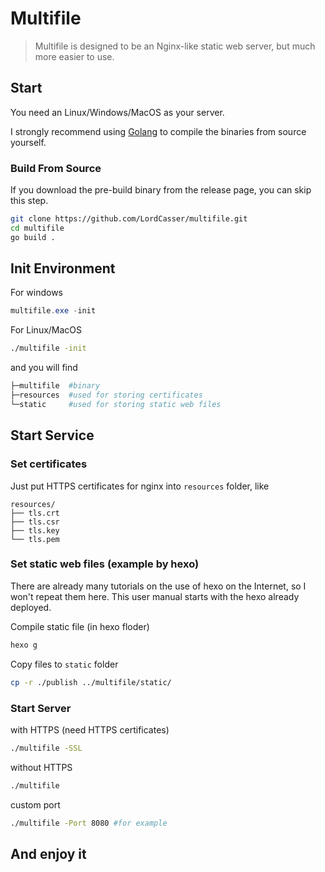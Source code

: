 # Multifile

> Multifile is designed to be an Nginx-like static web server, but much more easier to use.

## Start

You need an Linux/Windows/MacOS as your server.

I strongly recommend using [Golang](https://go.dev/doc/install) to compile the binaries from source yourself.

### Build From Source

If you download the pre-build binary from the release page, you can skip this step.

```bash
git clone https://github.com/LordCasser/multifile.git
cd multifile
go build .
```

## Init Environment

For windows

```powershell
multifile.exe -init
```

For Linux/MacOS



```bash
./multifile -init
```

and you will find

```bash
├─multifile  #binary
├─resources  #used for storing certificates
└─static     #used for storing static web files
```

## Start Service

### Set certificates

Just put HTTPS certificates for nginx into `resources` folder, like

```
resources/
├── tls.crt
├── tls.csr
├── tls.key
└── tls.pem
```

### Set static web files (example by hexo)

There are already many tutorials on the use of hexo on the Internet, so I won't repeat them here. This user manual starts with the hexo already deployed.



Compile static file (in hexo floder)

```bash
hexo g 
```

Copy files to `static` folder

```bash
cp -r ./publish ../multifile/static/
```



### Start Server

with HTTPS (need HTTPS certificates)

```bash
./multifile -SSL
```

without HTTPS

```bash
./multifile
```

custom port

```bash
./multifile -Port 8080 #for example
```

## And enjoy it

